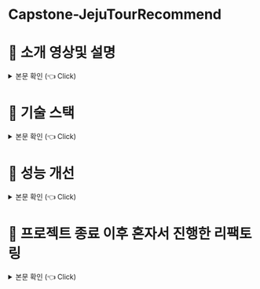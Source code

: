 # Capstone-JejuTourRecommend

# :star2: 소개 영상및 설명

<details>
  
<summary> 본문 확인 (👈 Click)</summary>
아래 블로그를 통해 자세한 내용을 확인할 수 있습니다

https://blog.naver.com/PostView.naver?blogId=suheonj95&Redirect=View&logNo=222783108548&categoryNo=1&isAfterWrite=true&isMrblogPost=false&isHappyBeanLeverage=true&contentLength=5077&isWeeklyDiaryPopupEnabled=true

</details>

# :star2: 기술 스택

<details>

<summary> 본문 확인 (👈 Click)</summary>
기술 스택으로는 spring-boot, jpa, querydsl로 백엔드를 구성하였습니다.
서버배포는 ec2 로 하였으며, 데이터베이스는 mysql로 진행하였습니다.
그러나 위에 코드는 지속적인 빠른 테스트를 h2디비를 사용하였습니다.

전반적인 자세한 소개와 시현영상은 아래 링크로 들어가면 자세히 볼수 있습니다.

</details>

# :star2: 성능 개선

<details>
<summary> 본문 확인 (👈 Click)</summary>
  
## Querydsl

1. 묵시적 조인을 모두 명시적 조인으로 수정

- 기존에 묵시적 조인으로 상세한 조인 명령을 하지 않았더니 원하던 InnerJoin으로 쿼리문이 나가지 않고 Cross join으로 쿼리문이 나가는 것을 확인하여 수정하였습니다

2. exit 함수 수정

- JPQL에서 select의 exists 를 지원하지 않습니다 (select exists 문법)
  (단, where의 exists는 지원합니다)
  ->그래서 exists 를 우회하기 위해 count 쿼리를 사용합니다 -> 이때 문제가 생깁니다
  아래가 문제점 예시임
  ￼

- querydsl의 exist는 실제로 성능이슈가 있는 count()>0으로 실행됩니다
  (Querydsl에서 기본적으로 지원하는 exists 를 보면 성능상 이슈가 있는 count 쿼리 방식을 사용했습니다)
  count는 전체 다 훑어보는 것으로 성능 저하 문제가 생깁니다

- 해결방법
  limit(1)을 사용하여 해결하였습니다
  jpql에서는 from없이는 쿼리가 실행되지 않아서 limit(1)을 사용하였습니다
  limit(1)로 조회제한을 한여 실행하였습니다 (= fetchFirst())

## Spring Data JPA

1. deleteAll 메서드

- spring Data JPA에서의 기본 deleteAll(entities) 메서드는 엔티티 하나마다 쿼리문을 날리데 되어서 속도가 많이 느립니다
  이를 성능 개선 하기 위해 한번에 delete 연산을 하는 메서드를 만들어 해결하였습니다.
  <img src="./images/bulkDeleteMemberSpotByMember.png?raw=true"  width="800" height="180"/>

- 위에와 비슷하게 회원가입시 관광지와 연관되어 다수의 회원 정보를 업데이트를 해야하는 경우가 있었는데 처음에는 entity 생성마다
  spring data jpa의 save()메서들 사용하여 하나씩 저장하였는데 성능이 너무 나오지 않았다
  그래서 for loop로 하나씩 save하는 것 보단 List에 entity를 전부 담아서 한 번의 saveAll이 더 성능에 좋은 것을 알게 되어 saveAllAndFlush()를 사용하여 선능 튜닝을 해결하였습니다
  <img  alt="메인페이지" src="./images/saveAllAndFlush.png?raw=true"  width="1000" height="250"/>

</details>

# :star2: 프로젝트 종료 이후 혼자서 진행한 리팩토링

<details>

  <summary> 본문 확인 (👈 Click)</summary>

## API 명세서 수정

프로젝트가 완료, 종료 되고 주번 지인, 그리고 발표 영상 및 심사위원님들의 피드백을 듣고 사용자 측면에서 더 편리할수 있는 UI를 고려하여 기존 API 명세서 내용을 수정하였습니다

1. 메인페이지에서 사용가 찜했던 관광지도 표시할수 있게 수정

- 사용자가 기존에 위시리스트에 관광지를 추가했는지 알수있게 표시하도록 하였습니다

2. 메인 페이지에서 사진 노출 1장 -> 3장

- 기존 메인 페이지에서 관광지별 사진에 마우스 커서를 갖다대면, 설명이 나오게 했습니다. 거기에서 추가로 사진 한장이 아닌 여러장을 볼수 있게 api를 수정하였습니다.

3. 위시리시트페이지 사진 노출 1장 -> 3장

- 위시리스트페이지에서 위시리스화면에서 사진을 대표 사진 한장으로 대체 하였으나 여러장으로 보여줄수 있게 하였습니다.

## 객체지항의 오해와 사실, 디자인 패턴 적용

- 객체지향의 오해와 사실의 책을 일게 되어 객채들 간의 협력,
  “객체 지향의 사실과 오해”이며, 이 책을 통해 객체 지향의 의미를 좀 더 이해할 수 있는 계기 되었습니다. 그래서 객체 지향 언어인 자바언어를 책에서 말한 역할, 책임, 협력의 관점으로 바라보며 설계할 수 있다는 것을 알게 되었습니다.
  이후 객체 지향의 역할, 책임, 협력을 23가지 패턴으로 만든 “GOF의 23가지 디자인 패턴”을 제가 한 프로젝트에 적용하려고 역할, 책임, 협력 관점에서 디자인 패턴을 학습하여 적용하였습니다

1. 관광지 위치 전략 패턴 적용

- 전략 패턴: “상황내용을 포함하는(가지고 있는) 역할”과 “상황에 따른 다양한 전략을 포함하는 역할”을 나누어 전략들을 분리하는 패턴을 만들었습니다
  저는 동서남북의 클래스를 따로 분리하여 "위치 정보를 가지고 있는 역할"을 만들고,
  이러한 "위치 정보를 관리하는 역할" LocationStrategy 인터페이스를 만들어 객체들간의 협력 관계를 만들었습니다

<img  alt="메인페이지" src="./images/stragetyPatternPackage.png?raw=true"  >
<img  alt="메인페이지" src="./images/stragetyPatternExample.png?raw=true"  >

- 전략 패턴을 사용한 이유: 현재 동서남북으로 위치정보를 분리하 것은 설문조사와 각 읍별 관광지의 개수를 고려하여 저희 임의의 적절한 지억을 나누었습니다.
  이는 관광지가 새로 생길수 있어 지역별 관광지 개수 변경이 되는 우려가 있었습니다
  그래새 유지보수를 더 편리하게 하기 위해서 전략 패턴을 적용하였습니다.

2. 메타 데이터 빌더 패턴 적용

- 빌더패턴: “많은 인스턴스를 관리하는 역할”과 “해당 인스턴스를 생성하는 역할”을 만들어 기존 구조를 세부적(구체적)으로 분리시키는 패턴
- 메타 데이터 인스턴스를 관리하는 역햘은 MetaDataBuilder 인터페이스에게 역할 주었고
  상황별 메타데이터를 생성하는 역할은 MetaDataDirector 클래스에게 역할을 부여하여 적용하였습니다

<img  alt="메인페이지" src="./images/builderPatternExample.png?raw=true">
<img  alt="메인페이지" src="./images/metaDataPackage.png?raw=true">

- 새로운 메타 데이터가 생길때마다 list와 map을 사용하여 일일히 정보블 반환하는 것에 번거로움이 있었습니다
  또한 메타데이터의 정보를 수정되는 경우도 다수 발생하는 것에 대비하여 위와 같이 빌더 패턴을 적용하였습니다

## Spring Security 개선

1. Spring Security 구조 개선

- 스프링과 JPA를 학습한지 3주만에 프로젝트를 들어간 상황이었어서 Spring Security는 제대로 학습하지 못하 본 프로젝트에 들어갔습니다.
  프로젝트가 종료이후 Spring Security를 학습하여 기존에 엉망이었던 코드 내용을 수정 작업을 진행하였습니다.

2. redis 데이터베이스 추가

- logoutToken는 redis 데이터베이스를 새로 적용하여 토큰 정보를 가져오는데 성능 개선을 했습니다.

</details>

